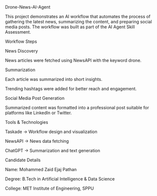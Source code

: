 Drone-News-AI-Agent

This project demonstrates an AI workflow that automates the process of gathering the latest news, summarizing the content, and preparing social media posts. The workflow was built as part of the AI Agent Skill Assessment.

Workflow Steps

News Discovery

News articles were fetched using NewsAPI with the keyword drone.

Summarization

Each article was summarized into short insights.

Trending hashtags were added for better reach and engagement.

Social Media Post Generation

Summarized content was formatted into a professional post suitable for platforms like LinkedIn or Twitter.

Tools & Technologies

Taskade → Workflow design and visualization

NewsAPI → News data fetching

ChatGPT → Summarization and text generation

Candidate Details

Name: Mohammed Zaid Ejaj Pathan

Degree: B.Tech in Artificial Intelligence & Data Science

College: MET Institute of Engineering, SPPU
